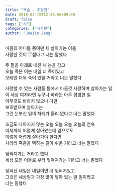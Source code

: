 ```yaml
---
title: "목숨 - 조정권"
date: 2018-02-19T12:36:56+09:00
draft: false
tags: ["시"]
categories: ["시한편"]
author: "Jaejin Jang"
---
```


마음의 어디를 동여맨 채 살아가는 이를<br>
사랑한 것이 무섭다고 너는 말했다

두 팔을 아래로 내린 채 눈을 감고<br>
오늘 죽은 이는 내일 더 죽어있고<br>
모레엔 더욱 죽어 있을 거라고 너는 말했다

사랑할 수 있는 사람들 틈에서 마음껏 사랑하며 살아가는 일<br>
이 세상 여자라면 누구나 바라는 아주 평범한 일<br>
아무것도 바라지 않으나 다만<br>
보호받으며 살아가는<br>
그런 눈부신 일의 차례가 올리 없다고 너는 말했다

조금도 나아지지 않는 오늘 오늘 오늘 오늘의 연속<br>
이제까지 어렵게 살아왔는데 앞으로도<br>
이렇게 어렵게 살아가야 한다면<br>
차라리 죽음을 택하는 길이 쉬운 거라고 너는 말했다

잊혀져가는 거라고 했다<br>
세상 모든 이들로 부터 잊혀져가는 거라고 너는 말했다

잊혀진 내일은 내일이면 더 잊혀져있고<br>
그것은 세상일과 가장 많이 닿아 있는 일 일이라고<br>
너는 말했다
